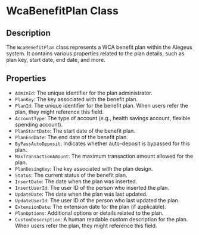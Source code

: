 # WcaBenefitPlan Class

## Description
The `WcaBenefitPlan` class represents a WCA benefit plan within the Alegeus system. It contains various properties related to the plan details, such as plan key, start date, end date, and more.

## Properties
- `AdminId`: The unique identifier for the plan administrator.
- `PlanKey`: The key associated with the benefit plan.
- `PlanId`: The unique identifier for the benefit plan. When users refer the plan, they might reference this field.
- `AccountType`: The type of account (e.g., health savings account, flexible spending account).
- `PlanStartDate`: The start date of the benefit plan.
- `PlanEndDate`: The end date of the benefit plan.
- `ByPassAutoDeposit`: Indicates whether auto-deposit is bypassed for this plan.
- `MaxTransactionAmount`: The maximum transaction amount allowed for the plan.
- `PlanDesingKey`: The key associated with the plan design.
- `Status`: The current status of the benefit plan.
- `InsertDate`: The date when the plan was inserted.
- `InsertUserId`: The user ID of the person who inserted the plan.
- `UpdateDate`: The date when the plan was last updated.
- `UpdateUserId`: The user ID of the person who last updated the plan.
- `ExtensionDate`: The extension date for the plan (if applicable).
- `PlanOptions`: Additional options or details related to the plan.
- `CustomDescription`: A human readable custom description for the plan. When users refer the plan, they might reference this field.

